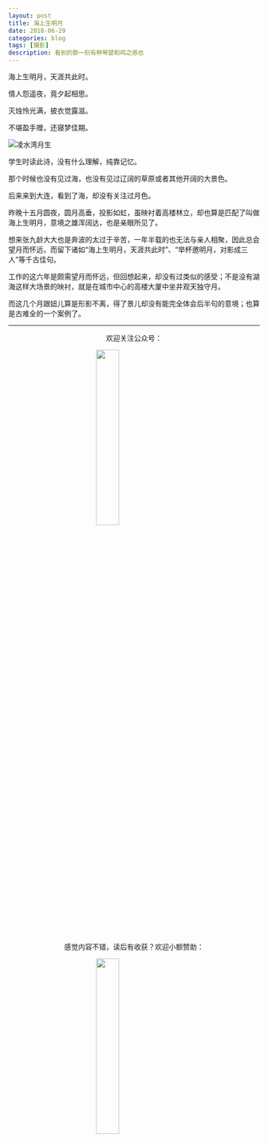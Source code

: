 ```yaml
---
layout: post
title: 海上生明月
date: 2018-06-29
categories: blog
tags: [摄影]
description: 看到的那一刻有种琴瑟和鸣之感也
---
```


<style>
img{
  display:block;
  margin:0
  auto;
}
</style>

<meta name="referrer" content="never">

海上生明月，天涯共此时。

情人怨遥夜，竟夕起相思。

灭烛怜光满，披衣觉露滋。

不堪盈手赠，还寝梦佳期。

![凌水湾月生][1]

学生时读此诗，没有什么理解，纯靠记忆。

那个时候也没有见过海，也没有见过辽阔的草原或者其他开阔的大景色。

后来来到大连，看到了海，却没有关注过月色。

昨晚十五月圆夜，圆月高垂，投影如虹，虽映衬着高楼林立，却也算是匹配了叫做海上生明月，意境之雄浑阔达，也是亲眼所见了。

想来张九龄大大也是奔波的太过于辛苦，一年半载的也无法与亲人相聚，因此总会望月而怀远，而留下诸如“海上生明月，天涯共此时”、“举杯邀明月，对影成三人”等千古佳句。

工作的这六年是颇需望月而怀远，但回想起来，却没有过类似的感受；不是没有湖海这样大场景的映衬，就是在城市中心的高楼大厦中坐井观天独守月。

而这几个月跟妞儿算是形影不离，得了景儿却没有能完全体会后半句的意境；也算是古难全的一个案例了。

------------
<p align="center">欢迎关注公众号：</p>
<img src="https://mmbiz.qpic.cn/mmbiz_jpg/QqiaFS6NT0eD1g2UjYu4VfCGHmbhgVqOAnNnJQfN7ZhRVUCopYOsfpPtIEB95VNEqu8trAxJXzGDg01ka6z6wzQ/0?wx_fmt=jpeg" width="30%" />

<p align="center">感觉内容不错，读后有收获？欢迎小额赞助：</p>
<img src="https://mmbiz.qpic.cn/mmbiz_jpg/QqiaFS6NT0eAzA577Ce49rCLiby9EtT195GRiaqKCT6QCQ5Weia9OZD72MJz4ABlqAy1gbHepk5hHM464hCiarQRI7w/0?wx_fmt=jpeg" width="30%" />

  [1]: https://mmbiz.qpic.cn/mmbiz_jpg/QqiaFS6NT0eCnzGQofzLjA9KAnHw3GCk5EulgQbHOOGE0pSVAkGN2LZLB9jUvfJlOKKN0Y6xUrlwTIrToibUibHZA/0?wx_fmt=jpeg


